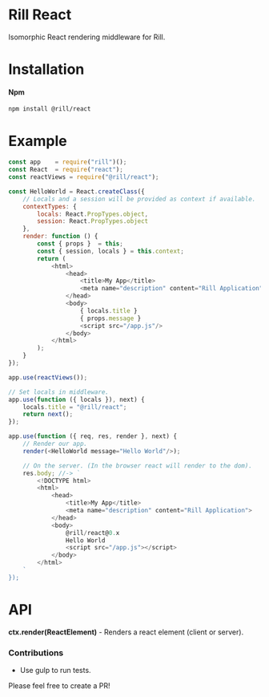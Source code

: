 # Rill React
Isomorphic React rendering middleware for Rill.

# Installation

#### Npm
```console
npm install @rill/react
```

# Example

```javascript
const app    = require("rill")();
const React  = require("react");
const reactViews = require("@rill/react");

const HelloWorld = React.createClass({
	// Locals and a session will be provided as context if available.
	contextTypes: {
		locals: React.PropTypes.object,
		session: React.PropTypes.object
	},
	render: function () {
		const { props }  = this;
		const { session, locals } = this.context;
		return (
			<html>
				<head>
					<title>My App</title>
					<meta name="description" content="Rill Application"/>
				</head>
				<body>
					{ locals.title }
					{ props.message }
					<script src="/app.js"/>
				</body>
			</html>
		);
	}
});

app.use(reactViews());

// Set locals in middleware.
app.use(function ({ locals }), next) {
	locals.title = "@rill/react";
	return next();	
});

app.use(function ({ req, res, render }, next) {
	// Render our app.
	render(<HelloWorld message="Hello World"/>);

	// On the server. (In the browser react will render to the dom).
	res.body; //-> `
		<!DOCTYPE html>
		<html>
			<head>
				<title>My App</title>
				<meta name="description" content="Rill Application">
			</head>
			<body>
				@rill/react@0.x
				Hello World
				<script src="/app.js"></script>
			</body>
		</html>
	`
});
```

# API

**ctx.render(ReactElement)** - Renders a react element (client or server).


### Contributions

* Use gulp to run tests.

Please feel free to create a PR!
